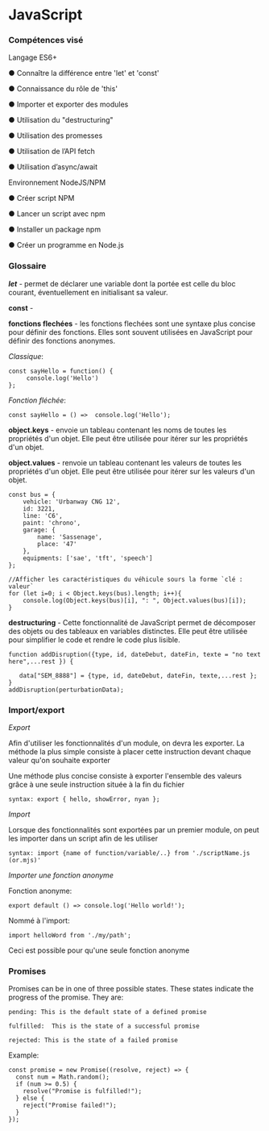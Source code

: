 # JavaScript

### Compétences visé

Langage ES6+

● Connaître la différence entre 'let' et 'const'

● Connaissance du rôle de 'this'

● Importer et exporter des modules

● Utilisation du "destructuring"

● Utilisation des promesses

● Utilisation de l’API fetch

● Utilisation d’async/await


Environnement NodeJS/NPM

● Créer script NPM

● Lancer un script avec npm

● Installer un package npm

● Créer un programme en Node.js


### Glossaire

***let*** - permet de déclarer une variable dont la portée est celle du bloc courant, éventuellement en initialisant sa valeur.

**const** - 

**fonctions flechées** - les fonctions flechées sont une syntaxe plus concise pour définir des fonctions. Elles sont souvent utilisées en JavaScript pour définir des fonctions anonymes.

*Classique*:
```
const sayHello = function() {
     console.log('Hello')
};
```

*Fonction fléchée*:
```
const sayHello = () =>  console.log('Hello');
```

**object.keys** - envoie un tableau contenant les noms de toutes les propriétés d'un objet. Elle peut être utilisée pour itérer sur les propriétés d'un objet.

**object.values** - renvoie un tableau contenant les valeurs de toutes les propriétés d'un objet. Elle peut être utilisée pour itérer sur les valeurs d'un objet.

```
const bus = {
    vehicle: 'Urbanway CNG 12',
    id: 3221,
    line: 'C6',
    paint: 'chrono',
    garage: {
        name: 'Sassenage',
        place: '47'
    },
    equipments: ['sae', 'tft', 'speech']
};

//Afficher les caractéristiques du véhicule sours la forme `clé : valeur`
for (let i=0; i < Object.keys(bus).length; i++){
    console.log(Object.keys(bus)[i], ": ", Object.values(bus)[i]);
}
```

**destructuring** - Cette fonctionnalité de JavaScript permet de décomposer des objets ou des tableaux en variables distinctes. Elle peut être utilisée pour simplifier le code et rendre le code plus lisible.

```
function addDisruption({type, id, dateDebut, dateFin, texte = "no text here",...rest }) {

   data["SEM_8888"] = {type, id, dateDebut, dateFin, texte,...rest };
}
addDisruption(perturbationData);
```
### Import/export

*Export*

Afin d'utiliser les fonctionnalités d'un module, on devra les exporter.
La méthode la plus simple consiste à placer cette instruction devant chaque valeur qu'on souhaite exporter

Une méthode plus concise consiste à exporter l'ensemble des valeurs grâce à une seule instruction située à la fin du fichier

```
syntax: export { hello, showError, nyan };
```

*Import*

Lorsque des fonctionnalités sont exportées par un premier module, on peut les importer dans un script afin de les utiliser

```
syntax: import {name of function/variable/..} from './scriptName.js (or.mjs)'
```

*Importer une fonction anonyme*

Fonction anonyme:
```
export default () => console.log('Hello world!');
```
Nommé à l'import:

```
import helloWord from './my/path';
```
Ceci est possible pour qu'une seule fonction anonyme


### Promises 

Promises can be in one of three possible states. These states indicate the progress of the promise. They are:

    pending: This is the default state of a defined promise

    fulfilled:  This is the state of a successful promise

    rejected: This is the state of a failed promise

Example: 

```
const promise = new Promise((resolve, reject) => {
  const num = Math.random();
  if (num >= 0.5) {
    resolve("Promise is fulfilled!");
  } else {
    reject("Promise failed!");
  }
});
```

